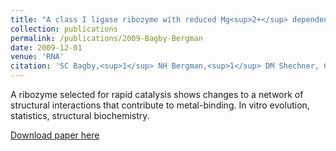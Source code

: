 ```yaml
---
title: "A class I ligase ribozyme with reduced Mg<sup>2+</sup> dependence: selection, sequence analysis, and tertiary-structure mapping"
collection: publications
permalink: /publications/2009-Bagby-Bergman
date: 2009-12-01
venue: 'RNA'
citation: 'SC Bagby,<sup>1</sup> NH Bergman,<sup>1</sup> DM Shechner, C Yen, and DP Bartel (2009). &quot;A class I ligase ribozyme with reduced Mg<sup>2+</sup> dependence: selection, sequence analysis, and tertiary-structure mapping.&quot; <i>RNA</i> 15:2129. (<sup>1</sup>joint first authors)'
---
```

A ribozyme selected for rapid catalysis shows changes to a network of structural interactions that contribute to metal-binding.  In vitro evolution, statistics, structural biochemistry.

[Download paper here](http://rnajournal.cshlp.org/content/15/12/2129.short)
